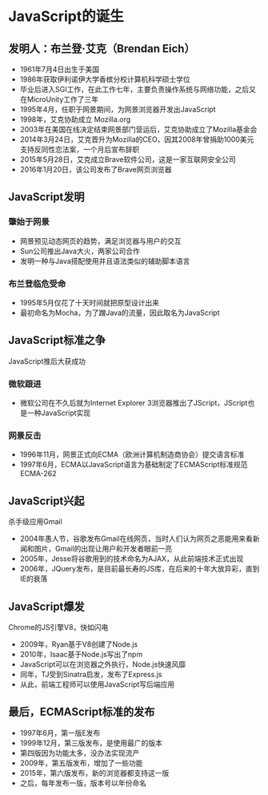 # JavaScript的诞生
## 发明人：布兰登·艾克（Brendan Eich）
* 1961年7月4日出生于美国
* 1986年获取伊利诺伊大学香槟分校计算机科学硕士学位
* 毕业后进入SGI工作，在此工作七年，主要负责操作系统与网络功能，之后又在MicroUnity工作了三年
* 1995年4月，任职于网景期间，为网景浏览器开发出JavaScript
* 1998年，艾克协助成立 Mozilla.org
* 2003年在美国在线决定结束网景部门营运后，艾克协助成立了Mozilla基金会
* 2014年3月24日，艾克晋升为Mozilla的CEO，因其2008年曾捐助1000美元支持反同性恋法案，一个月后宣布辞职
* 2015年5月28日，艾克成立Brave软件公司，这是一家互联网安全公司
* 2016年1月20日，该公司发布了Brave网页浏览器

## JavaScript发明
### 肇始于网景
* 网景预见动态网页的趋势，满足浏览器与用户的交互
* Sun公司推出Java大火，两家公司合作
* 发明一种与Java搭配使用并且语法类似的辅助脚本语言
### 布兰登临危受命
* 1995年5月仅花了十天时间就把原型设计出来
* 最初命名为Mocha，为了蹭Java的流量，因此取名为JavaScript

## JavaScript标准之争
JavaScript推后大获成功
### 微软跟进
* 微软公司在不久后就为Internet Explorer 3浏览器推出了JScript，JScript也是一种JavaScript实现
### 网景反击
* 1996年11月，网景正式向ECMA（欧洲计算机制造商协会）提交语言标准
* 1997年6月，ECMA以JavaScript语言为基础制定了ECMAScript标准规范ECMA-262

## JavaScript兴起
杀手级应用Gmail
* 2004年愚人节，谷歌发布Gmail在线网页，当时人们认为网页之恶能用来看新闻和图片，Gmail的出现让用户和开发者眼前一亮
* 2005年，Jesse将谷歌用到的技术命名为AJAX，从此前端技术正式出现
* 2006年，JQuery发布，是目前最长寿的JS库，在后来的十年大放异彩，直到IE的衰落

## JavaScript爆发
Chrome的JS引擎V8，快如闪电
* 2009年，Ryan基于V8创建了Node.js
* 2010年，Isaac基于Node.js写出了npm
* JavaScript可以在浏览器之外执行，Node.js快速风靡
* 同年，TJ受到Sinatra启发，发布了Express.js
* 从此，前端工程师可以使用JavaScript写后端应用

## 最后，ECMAScript标准的发布
* 1997年6月，第一版E发布
* 1999年12月，第三版发布，是使用最广的版本
* 第四版因为功能太多，没办法实现流产
* 2009年，第五版发布，增加了一些功能
* 2015年，第六版发布，新的浏览器都支持这一版
* 之后，每年发布一版，版本号以年份命名
